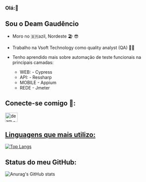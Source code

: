 ### Olá:👋
## Sou o Deam Gaudêncio
- Moro no 🇧🇷azil, Nordeste 🏖️ 😎
- Trabalho na Vsoft Technology como quality analyst (QA) 👨‍💻 
- Tenho aprendido mais sobre automação de teste funcionais na principais camadas:
 
  -  WEB: -  Cypress
  -  API: - Ressharp
  -  MOBILE - Appium
  -  REDE - Jmeter

## Conecte-se comigo 🤙:
<a href="https://www.linkedin.com/in/deam-gaud%C3%AAncio-01bb3b114/" target = "_blank">
<img align= "center" alt="deam - linkedin" height = "30" width="40" src="https://cdn.jsdelivr.net/gh/devicons/devicon/icons/linkedin/linkedin-original.svg" style="max-width:100%;" 
</a>

   ## Linguagens que mais utilizo:  
  <p>
         
  [![Top Langs](https://github-readme-stats.vercel.app/api/top-langs/?username=deamgaudencioramos&hide=javascript,html)](https://github.com/deamgaudencioramos/github-readme-stats)
  

## Status do meu GitHub:        
   ![Anurag's GitHub stats](https://github-readme-stats.vercel.app/api?username=deamgaudencioramos&show_icons=true&theme=radical)
   

  </p>
</a>


